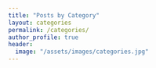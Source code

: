 ```yaml
---
title: "Posts by Category"
layout: categories
permalink: /categories/
author_profile: true
header:
  image: "/assets/images/categories.jpg"
---
```

